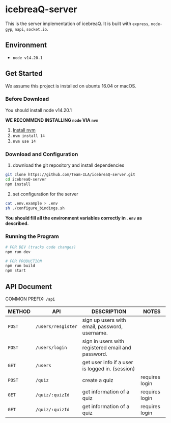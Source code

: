 # icebreaQ-server

This is the server implementation of icebreaQ. It is built with `express`, `node-gyp`, `napi`, `socket.io`.

## Environment

- `node v14.20.1`

## Get Started

We assume this project is installed on ubuntu 16.04 or macOS.

### Before Download

You should install node v14.20.1

**WE RECOMMEND INSTALLING `node` VIA `nvm`**

1. [Install nvm](https://github.com/nvm-sh/nvm#installing-and-updating)
2. `nvm install 14`
3. `nvm use 14`

### Download and Configuration

1. download the git repository and install dependencies

```bash
git clone https://github.com/Team-ILA/icebreaQ-server.git
cd icebreaQ-server
npm install
```

2. set configuration for the server

```bash
cat .env.example > .env
sh ./configure_bindings.sh
```

**You should fill all the environment variables correctly in `.env` as described.**

### Running the Program

```bash
# FOR DEV (tracks code changes)
npm run dev

# FOR PRODUCTION
npm run build
npm start
```

## API Document

COMMON PREFIX: `/api`

| METHOD | API                | DESCRIPTION                                       | NOTES          |
| ------ | ------------------ | ------------------------------------------------- | -------------- |
| `POST` | `/users/resgister` | sign up users with email, password, username.     |                |
| `POST` | `/users/login`     | sign in users with registered email and password. |                |
| `GET`  | `/users`           | get user info if a user is logged in. (session)   |                |
| `POST` | `/quiz`            | create a quiz                                     | requires login |
| `GET`  | `/quiz/:quizId`    | get information of a quiz                         | requires login |
| `GET`  | `/quiz/:quizId`    | get information of a quiz                         | requires login |
